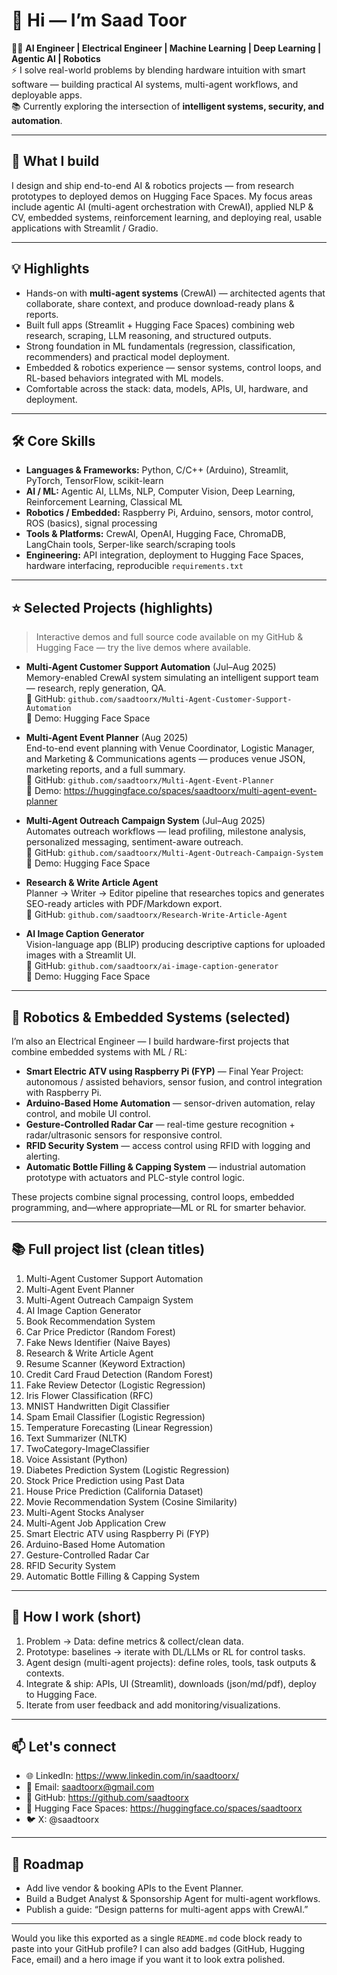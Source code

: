 # 👋 Hi — I’m Saad Toor

👨‍🔧 **AI Engineer | Electrical Engineer | Machine Learning | Deep Learning | Agentic AI | Robotics**  
⚡ I solve real-world problems by blending hardware intuition with smart software — building practical AI systems, multi-agent workflows, and deployable apps.  
📚 Currently exploring the intersection of **intelligent systems, security, and automation**.

---

## 🔭 What I build
I design and ship end-to-end AI & robotics projects — from research prototypes to deployed demos on Hugging Face Spaces. My focus areas include agentic AI (multi-agent orchestration with CrewAI), applied NLP & CV, embedded systems, reinforcement learning, and deploying real, usable applications with Streamlit / Gradio.

---

## 💡 Highlights

- Hands-on with **multi-agent systems** (CrewAI) — architected agents that collaborate, share context, and produce download-ready plans & reports.  
- Built full apps (Streamlit + Hugging Face Spaces) combining web research, scraping, LLM reasoning, and structured outputs.  
- Strong foundation in ML fundamentals (regression, classification, recommenders) and practical model deployment.  
- Embedded & robotics experience — sensor systems, control loops, and RL-based behaviors integrated with ML models.  
- Comfortable across the stack: data, models, APIs, UI, hardware, and deployment.

---

## 🛠️ Core Skills

- **Languages & Frameworks:** Python, C/C++ (Arduino), Streamlit, PyTorch, TensorFlow, scikit-learn  
- **AI / ML:** Agentic AI, LLMs, NLP, Computer Vision, Deep Learning, Reinforcement Learning, Classical ML  
- **Robotics / Embedded:** Raspberry Pi, Arduino, sensors, motor control, ROS (basics), signal processing  
- **Tools & Platforms:** CrewAI, OpenAI, Hugging Face, ChromaDB, LangChain tools, Serper-like search/scraping tools  
- **Engineering:** API integration, deployment to Hugging Face Spaces, hardware interfacing, reproducible `requirements.txt`

---

## ⭐ Selected Projects (highlights)

> Interactive demos and full source code available on my GitHub & Hugging Face — try the live demos where available.

- **Multi-Agent Customer Support Automation** (Jul–Aug 2025)  
  Memory-enabled CrewAI system simulating an intelligent support team — research, reply generation, QA.  
  🔹 GitHub: `github.com/saadtoorx/Multi-Agent-Customer-Support-Automation`  
  🔹 Demo: Hugging Face Space

- **Multi-Agent Event Planner** (Aug 2025)  
  End-to-end event planning with Venue Coordinator, Logistic Manager, and Marketing & Communications agents — produces venue JSON, marketing reports, and a full summary.  
  🔹 GitHub: `github.com/saadtoorx/Multi-Agent-Event-Planner`  
  🔹 Demo: https://huggingface.co/spaces/saadtoorx/multi-agent-event-planner

- **Multi-Agent Outreach Campaign System** (Jul–Aug 2025)  
  Automates outreach workflows — lead profiling, milestone analysis, personalized messaging, sentiment-aware outreach.  
  🔹 GitHub: `github.com/saadtoorx/Multi-Agent-Outreach-Campaign-System`  
  🔹 Demo: Hugging Face Space

- **Research & Write Article Agent**  
  Planner → Writer → Editor pipeline that researches topics and generates SEO-ready articles with PDF/Markdown export.  
  🔹 GitHub: `github.com/saadtoorx/Research-Write-Article-Agent`

- **AI Image Caption Generator**  
  Vision-language app (BLIP) producing descriptive captions for uploaded images with a Streamlit UI.  
  🔹 GitHub: `github.com/saadtoorx/ai-image-caption-generator`  
  🔹 Demo: Hugging Face Space

---

## 🤖 Robotics & Embedded Systems (selected)

I’m also an Electrical Engineer — I build hardware-first projects that combine embedded systems with ML / RL:

- **Smart Electric ATV using Raspberry Pi (FYP)** — Final Year Project: autonomous / assisted behaviors, sensor fusion, and control integration with Raspberry Pi.  
- **Arduino-Based Home Automation** — sensor-driven automation, relay control, and mobile UI control.  
- **Gesture-Controlled Radar Car** — real-time gesture recognition + radar/ultrasonic sensors for responsive control.  
- **RFID Security System** — access control using RFID with logging and alerting.  
- **Automatic Bottle Filling & Capping System** — industrial automation prototype with actuators and PLC-style control logic.

These projects combine signal processing, control loops, embedded programming, and—where appropriate—ML or RL for smarter behavior.

---

## 📚 Full project list (clean titles)

1. Multi-Agent Customer Support Automation  
2. Multi-Agent Event Planner  
3. Multi-Agent Outreach Campaign System  
4. AI Image Caption Generator  
5. Book Recommendation System  
6. Car Price Predictor (Random Forest)  
7. Fake News Identifier (Naive Bayes)  
8. Research & Write Article Agent  
9. Resume Scanner (Keyword Extraction)  
10. Credit Card Fraud Detection (Random Forest)  
11. Fake Review Detector (Logistic Regression)  
12. Iris Flower Classification (RFC)  
13. MNIST Handwritten Digit Classifier  
14. Spam Email Classifier (Logistic Regression)  
15. Temperature Forecasting (Linear Regression)  
16. Text Summarizer (NLTK)  
17. TwoCategory-ImageClassifier  
18. Voice Assistant (Python)  
19. Diabetes Prediction System (Logistic Regression)  
20. Stock Price Prediction using Past Data  
21. House Price Prediction (California Dataset)  
22. Movie Recommendation System (Cosine Similarity)  
23. Multi-Agent Stocks Analyser  
24. Multi-Agent Job Application Crew  
25. Smart Electric ATV using Raspberry Pi (FYP)  
26. Arduino-Based Home Automation  
27. Gesture-Controlled Radar Car  
28. RFID Security System  
29. Automatic Bottle Filling & Capping System

---

## 🚀 How I work (short)
1. Problem → Data: define metrics & collect/clean data.  
2. Prototype: baselines → iterate with DL/LLMs or RL for control tasks.  
3. Agent design (multi-agent projects): define roles, tools, task outputs & contexts.  
4. Integrate & ship: APIs, UI (Streamlit), downloads (json/md/pdf), deploy to Hugging Face.  
5. Iterate from user feedback and add monitoring/visualizations.

---

## 📫 Let's connect
- 🌐 LinkedIn: https://www.linkedin.com/in/saadtoorx/  
- 📧 Email: saadtoorx@gmail.com  
- 🧰 GitHub: https://github.com/saadtoorx  
- 🔗 Hugging Face Spaces: https://huggingface.co/spaces/saadtoorx  
- 🐦 X: @saadtoorx

---

## 🎯 Roadmap
- Add live vendor & booking APIs to the Event Planner.  
- Build a Budget Analyst & Sponsorship Agent for multi-agent workflows.  
- Publish a guide: “Design patterns for multi-agent apps with CrewAI.”  

---

Would you like this exported as a single `README.md` code block ready to paste into your GitHub profile? I can also add badges (GitHub, Hugging Face, email) and a hero image if you want it to look extra polished.
